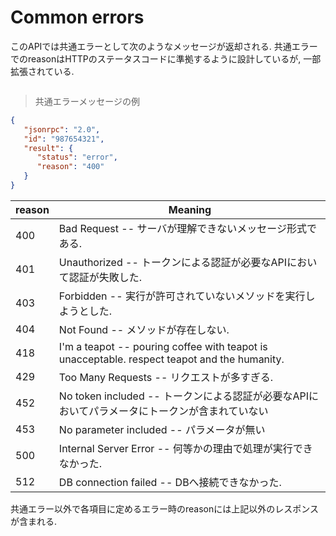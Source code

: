# Common errors
このAPIでは共通エラーとして次のようなメッセージが返却される. 共通エラーでのreasonはHTTPのステータスコードに準拠するように設計しているが, 一部拡張されている.
```bash

```
> 共通エラーメッセージの例
```json
{
   "jsonrpc": "2.0",
   "id": "987654321",
   "result": {
      "status": "error",
      "reason": "400"
   }
}
```


reason | Meaning
---------- | -------
400 | Bad Request -- サーバが理解できないメッセージ形式である.
401 | Unauthorized -- トークンによる認証が必要なAPIにおいて認証が失敗した.
403 | Forbidden -- 実行が許可されていないメソッドを実行しようとした.
404 | Not Found -- メソッドが存在しない.
418 | I'm a teapot -- pouring coffee with teapot is unacceptable. respect teapot and the humanity.
429 | Too Many Requests -- リクエストが多すぎる.
452 | No token included -- トークンによる認証が必要なAPIにおいてパラメータにトークンが含まれていない
453 | No parameter included -- パラメータが無い
500 | Internal Server Error -- 何等かの理由で処理が実行できなかった.
512 | DB connection failed -- DBへ接続できなかった.

共通エラー以外で各項目に定めるエラー時のreasonには上記以外のレスポンスが含まれる.
